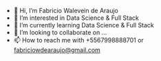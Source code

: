 - 👋 Hi, I’m Fabricio Walevein de Araujo
- 👀 I’m interested in Data Science & Full Stack
- 🌱 I’m currently learning Data Science & Full Stack
- 💞️ I’m looking to collaborate on ...
- 📫 How to reach me with +5567998888701 or fabriciowdearaujo@gmail.com

